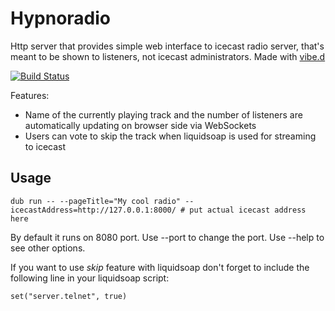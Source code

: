 # Hypnoradio

Http server that provides simple web interface to icecast radio server, that's meant to be shown to listeners, not icecast administrators.
Made with [vibe.d](https://vibed.org/)

[![Build Status](https://travis-ci.org/FreeSlave/hypnoradio.svg?branch=master)](https://travis-ci.org/FreeSlave/hypnoradio?branch=master)

Features:

* Name of the currently playing track and the number of listeners are automatically updating on browser side via WebSockets
* Users can vote to skip the track when liquidsoap is used for streaming to icecast

## Usage

    dub run -- --pageTitle="My cool radio" --icecastAddress=http://127.0.0.1:8000/ # put actual icecast address here

By default it runs on 8080 port. Use --port to change the port. Use --help to see other options.

If you want to use *skip* feature with liquidsoap don't forget to include the following line in your liquidsoap script:

    set("server.telnet", true)
